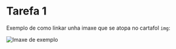 # Tarefa 1

Exemplo de como linkar unha imaxe que se atopa no cartafol `img`:

![Imaxe de exemplo](./img/imaxe-exemplo.png)
